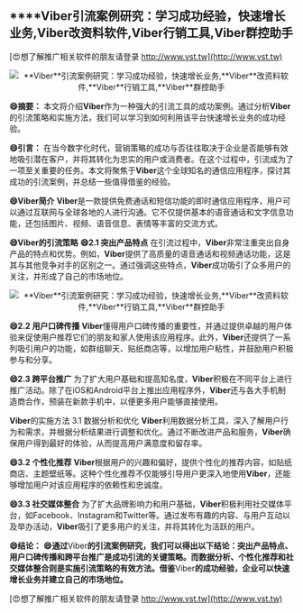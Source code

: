 ## ****Viber**引流案例研究：学习成功经验，快速增长业务,**Viber**改资料软件,**Viber**行销工具,**Viber**群控助手**

[😍想了解推广相关软件的朋友请登录 http://www.vst.tw](http://www.vst.tw)

 <center><img src="https://vst.tw/MP4/tuiguang/png/2.png" alt="**Viber**引流案例研究：学习成功经验，快速增长业务,**Viber**改资料软件,**Viber**行销工具,**Viber**群控助手"></center>

**😄摘要：**
本文将介绍**Viber**作为一种强大的引流工具的成功案例。通过分析**Viber**的引流策略和实施方法，我们可以学习到如何利用该平台快速增长业务的成功经验。

**😄引言：**
在当今数字化时代，营销策略的成功与否往往取决于企业是否能够有效地吸引潜在客户，并将其转化为忠实的用户或消费者。在这个过程中，引流成为了一项至关重要的任务。本文将聚焦于**Viber**这个全球知名的通信应用程序，探讨其成功的引流案例，并总结一些值得借鉴的经验。

**😄**Viber**简介**
**Viber**是一款提供免费通话和短信功能的即时通信应用程序，用户可以通过互联网与全球各地的人进行沟通。它不仅提供基本的语音通话和文字信息功能，还包括图片、视频、语音信息、表情等丰富的交流方式。

**😄**Viber**的引流策略**
**😄2.1 突出产品特点**
在引流过程中，**Viber**非常注重突出自身产品的特点和优势。例如，**Viber**提供了高质量的语音通话和视频通话功能，这是其与其他竞争对手的区别之一。通过强调这些特点，**Viber**成功吸引了众多用户的关注，并形成了自己的市场地位。

 <center><img src="https://vst.tw/MP4/tuiguang/png/6.png" alt="**Viber**引流案例研究：学习成功经验，快速增长业务,**Viber**改资料软件,**Viber**行销工具,**Viber**群控助手"></center>

**😄2.2 用户口碑传播**
**Viber**懂得用户口碑传播的重要性，并通过提供卓越的用户体验来促使用户推荐它们的朋友和家人使用该应用程序。此外，**Viber**还提供了一系列吸引用户的功能，如群组聊天、贴纸商店等，以增加用户粘性，并鼓励用户积极参与和分享。

**😄2.3 跨平台推广**
为了扩大用户基础和提高知名度，**Viber**积极在不同平台上进行推广活动。除了在iOS和Android平台上推出应用程序外，**Viber**还与各大手机制造商合作，预装在新款手机中，以便更多用户能够直接使用。

**Viber**的实施方法 3.1 数据分析和优化 **Viber**利用数据分析工具，深入了解用户行为和需求，并根据分析结果进行调整和优化。通过不断改进产品和服务，**Viber**确保用户得到最好的体验，从而提高用户满意度和留存率。

**😄3.2 个性化推荐**
**Viber**根据用户的兴趣和偏好，提供个性化的推荐内容，如贴纸商店、主题壁纸等。这种个性化推荐不仅能够引导用户更深入地使用**Viber**，还能够增加用户对该应用程序的依赖性和忠诚度。

**😄3.3 社交媒体整合**
为了扩大品牌影响力和用户基础，**Viber**积极利用社交媒体平台，如Facebook、Instagram和Twitter等。通过发布有趣的内容、与用户互动以及举办活动，**Viber**吸引了更多用户的关注，并将其转化为活跃的用户。

**😄结论：**
**😄通过**Viber**的引流案例研究，我们可以得出以下结论：突出产品特点、用户口碑传播和跨平台推广是成功引流的关键策略。而数据分析、个性化推荐和社交媒体整合则是实施引流策略的有效方法。借鉴**Viber**的成功经验，企业可以快速增长业务并建立自己的市场地位。**

[😍想了解推广相关软件的朋友请登录 http://www.vst.tw](http://www.vst.tw)



